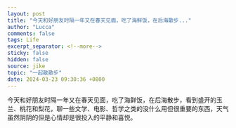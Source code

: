 ```yaml
---
layout: post
title: "今天和好朋友时隔一年又在春天见面，吃了海鲜饭，在后海散步..."
author: "Lucca"
comments: false
tags: Life
excerpt_separator: <!--more-->
sticky: false
hidden: false
source: jike
topic: "一起散散步"
date: 2024-03-23 09:30:36 +0800
---
```


今天和好朋友时隔一年又在春天见面，吃了海鲜饭，在后海散步，看到盛开的玉兰、桃花和梨花，聊一些文学、电影、哲学之类的没什么用但很重要的东西，天气虽然阴阴的但是心情却是很投入的平静和喜悦。

<!--more-->
